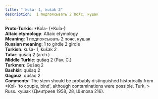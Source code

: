 ```yaml
---
title: " kuša- 1, kušak 2"
description:  1 подпоясывать 2 пояс, кушак
---
```


<strong>Proto-Turkic</strong>:  *Koĺa- (*Kuĺa-)<br>
<strong>Altaic etymology</strong>:  Altaic etymology<br>
<strong>Meaning</strong>:  1 подпоясывать 2 пояс, кушак<br>
<strong>Russian meaning</strong>:  1 to girdle 2 girdle<br>
<strong>Turkish</strong>:  kuša- 1, kušak 2<br>
<strong>Tatar</strong>:  qušaq 2 (arch.)<br>
<strong>Middle Turkic</strong>:  qušaq 2 (Pav. C.)<br>
<strong>Turkmen</strong>:  Gušaq 2<br>
<strong>Bashkir</strong>:  qušaq 2<br>
<strong>Gagauz</strong>:  qušaq 2<br>
<strong>Comments</strong>:  The stem should be probably distinguished historically from *Koĺ- 'to couple, bind', although contaminations were possible. Turk. > Russ. кушак (Дмитриев 1958, 28, Шипова 216).<br>


